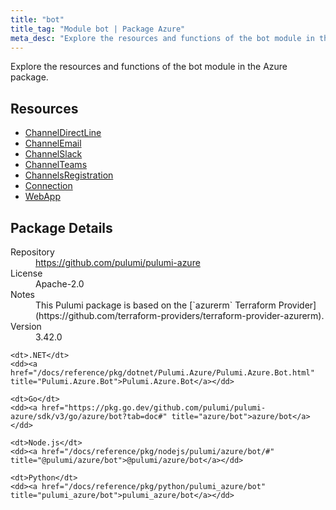 ```yaml
---
title: "bot"
title_tag: "Module bot | Package Azure"
meta_desc: "Explore the resources and functions of the bot module in the Azure package."
---
```


<!-- WARNING: this file was generated by Pulumi Docs Generator. -->
<!-- Do not edit by hand unless you're certain you know what you are doing! -->

Explore the resources and functions of the bot module in the Azure package.

<h2 id="resources">Resources</h2>
<ul class="api">
    <li><a href="channeldirectline" title="ChannelDirectLine"><span class="symbol resource"></span>ChannelDirectLine</a></li>
    <li><a href="channelemail" title="ChannelEmail"><span class="symbol resource"></span>ChannelEmail</a></li>
    <li><a href="channelslack" title="ChannelSlack"><span class="symbol resource"></span>ChannelSlack</a></li>
    <li><a href="channelteams" title="ChannelTeams"><span class="symbol resource"></span>ChannelTeams</a></li>
    <li><a href="channelsregistration" title="ChannelsRegistration"><span class="symbol resource"></span>ChannelsRegistration</a></li>
    <li><a href="connection" title="Connection"><span class="symbol resource"></span>Connection</a></li>
    <li><a href="webapp" title="WebApp"><span class="symbol resource"></span>WebApp</a></li>
</ul>

<h2 id="package-details">Package Details</h2>
<dl class="package-details">
	<dt>Repository</dt>
	<dd><a href="https://github.com/pulumi/pulumi-azure">https://github.com/pulumi/pulumi-azure</a></dd>
	<dt>License</dt>
	<dd>Apache-2.0</dd>
	<dt>Notes</dt>
	<dd>This Pulumi package is based on the [`azurerm` Terraform Provider](https://github.com/terraform-providers/terraform-provider-azurerm).</dd>
	<dt>Version</dt>
	<dd>3.42.0</dd>
</dl>



<dl class="tabular">

    <dt>.NET</dt>
    <dd><a href="/docs/reference/pkg/dotnet/Pulumi.Azure/Pulumi.Azure.Bot.html" title="Pulumi.Azure.Bot">Pulumi.Azure.Bot</a></dd>

    <dt>Go</dt>
    <dd><a href="https://pkg.go.dev/github.com/pulumi/pulumi-azure/sdk/v3/go/azure/bot?tab=doc#" title="azure/bot">azure/bot</a></dd>

    <dt>Node.js</dt>
    <dd><a href="/docs/reference/pkg/nodejs/pulumi/azure/bot/#" title="@pulumi/azure/bot">@pulumi/azure/bot</a></dd>

    <dt>Python</dt>
    <dd><a href="/docs/reference/pkg/python/pulumi_azure/bot" title="pulumi_azure/bot">pulumi_azure/bot</a></dd>

</dl>

